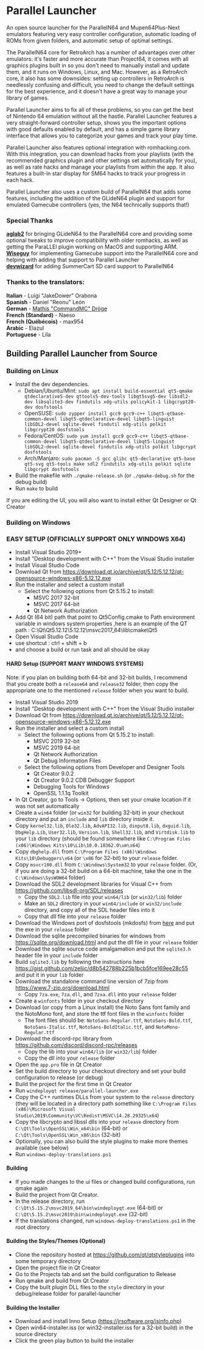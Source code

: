 # Parallel Launcher

An open source launcher for the ParallelN64 and Mupen64Plus-Next emulators featuring very easy controller configuration, automatic loading of ROMs from given folders, and automatic setup of optimal settings.

The ParallelN64 core for RetroArch has a number of advantages over other emulators: it's faster and more accurate than Project64, it comes with all graphics plugins built in so you don't need to manually install and update them, and it runs on Windows, Linux, and Mac. However, as a RetroArch core, it also has some downsides: setting up controllers in RetroArch is needlessly confusing and difficult, you need to change the default settings for the best experience, and it doesn't have a great way to manage your library of games.

Parallel Launcher aims to fix all of these problems, so you can get the best of Nintendo 64 emulation without all the hastle. Parallel Launcher features a very straight-forward controller setup, shows you the important options with good defaults enabled by default, and has a simple game library interface that allows you to categorize your games and track your play time.

Parallel Launcher also features optional integration with romhacking.com. With this integration, you can download hacks from your playlists (with the recommended graphics plugin and other settings set automatically for you), as well as rate hacks and manage your playlists from within the app. It also features a built-in star display for SM64 hacks to track your progress in each hack.

Parallel Launcher also uses a custom build of ParallelN64 that adds some features, including the addition of the GLideN64 plugin and support for emulated Gamecube controllers (yes, the N64 technically supports that!)

### Special Thanks
**[aglab2](https://github.com/aglab2)** for bringing GLideN64 to the ParallelN64 core and providing some optional tweaks to improve compatibility with older romhacks, as well as getting the ParaLLEl plugin working on MacOS and supporting ARM.  
**[Wiseguy](https://github.com/Mr-Wiseguy)** for implementing Gamecube support into the ParallelN64 core and helping with adding that support to Parallel Launcher  
**[devwizard](https://gitlab.com/devwizard64)** for adding SummerCart SD card support to ParallelN64  

### Thanks to the translators:
**Italian** - Luigi "JakeDower" Orabona  
**Spanish** - Daniel "Reonu" León  
**German** - [Mathis "CommandMC" Dröge](https://github.com/CommandMC)  
**French (Standard)** - Naeso  
**French (Québécois)** - max954  
**Arabic** - Elazul  
**Portuguese** - Lila  

## Building Parallel Launcher from Source

### Building on Linux

- Install the dev dependencies.
  - Debian/Ubuntu/Mint: `sudo apt install build-essential qt5-qmake qtdeclarative5-dev qttools5-dev-tools libqt5svg5-dev libsdl2-dev libsqlite3-dev findutils xdg-utils policykit-1 libgcrypt20-dev dosfstools`
  - OpenSUSE: `sudo zypper install gcc9 gcc9-c++ libqt5-qtbase-common-devel libqt5-qtdeclarative-devel libqt5-linguist libSDL2-devel sqlite-devel findutil xdg-utils polkit libgcrypt20 dosfstools`
  - Fedora/CentOS: `sudo yum install gcc9 gcc9-c++ libqt5-qtbase-common-devel libqt5-qtdeclarative-devel libqt5-linguist libSDL2-devel sqlite-devel findutils xdg-utils polkit libgcrypt dosfstools`
  - Arch/Manjaro: `sudo pacman -S gcc glibc qt5-declarative qt5-base qt5-svg qt5-tools make sdl2 findutils xdg-utils polkit sqlite libgcrypt dosfstools`
- Build the makefile with `./qmake-release.sh` (or `./qmake-debug.sh` for the debug build)
- Run `make` to build

If you are editing the UI, you will also want to install either Qt Designer or Qt Creator

### Building on Windows

### EASY SETUP (OFFICIALLY SUPPORT ONLY WINDOWS X64)

- Install Visual Studio 2019+
- Install "Desktop development with C++" from the Visual Studio installer
- Install Visual Studio Code
- Download Qt from https://download.qt.io/archive/qt/5.12/5.12.12/qt-opensource-windows-x86-5.12.12.exe
- Run the installer and select a custom install
  - Select the following options from Qt 5.15.2 to install:
    - MSVC 2017 32-bit
    - MSVC 2017 64-bit
    - Qt Network Authorization
- Add Qt (64 bit) path that point to Qt5Config.cmake to Path environment variable in windows system properties ,here is an example of the QT path : C:\Qt\Qt5.12.12\5.12.12\msvc2017_64\lib\cmake\Qt5
- Open Visual Studio Code 
- use shortcut : ctrl + shift + b
- and choose a build or run task and all should be okay
 
#### HARD Setup (SUPPORT MANY WINDOWS SYSTEMS)
Note: if you plan on building both 64-bit and 32-bit builds, I recommend that you create both a `release64` and `release32` folder, then copy the appropriate one to the mentioned `release` folder when you want to build.  

- Install Visual Studio 2019
- Install "Desktop development with C++" from the Visual Studio installer
- Download Qt from https://download.qt.io/archive/qt/5.12/5.12.12/qt-opensource-windows-x86-5.12.12.exe
- Run the installer and select a custom install
  - Select the following options from Qt 5.15.2 to install:
    - MSVC 2019 32-bit
    - MSVC 2019 64-bit
    - Qt Network Authorization
    - Qt Debug Information Files
  - Select the following options from Developer and Designer Tools
    - Qt Creator 9.0.2
    - Qt Creator 9.0.2 CDB Debugger Support
    - Debugging Tools for Windows
    - OpenSSL 1.1.1q Toolkit
- In Qt Creator, go to Tools -> Options, then set your cmake location if it was not set automatically
- Create a `win64` folder (or `win32` for building 32-bit) in your checkout directory and put an `include` and `lib` directory inside it.
- Copy `kernel32.lib`, `Ole32.lib`, `AdvAPI32.lib`, `dinput8.lib`, `dxguid.lib`, `DbgHelp.Lib`, `User32.lib`, `Version.lib`, `Shell32.lib`, and `Virtdisk.lib` to your `lib` directory (should be found somewhere like `C:\Program Files (x86)\Windows Kits\10\Lib\10.0.18362.0\um\x64`)
- Copy `dbghelp.dll` from `C:\Program Files (x86)\Windows Kits\10\Debuggers\x64` (or `\x86` for 32-bit) to your `release` folder.
- Copy `msvcr100.dll` from `C:\Windows\System32` to your `release` folder. (Or, if you are doing a 32-bit build on a 64-bit machine, take the one in the `C:\Windows\SysWOW64` folder)
- Download the SDL2 development libraries for Visual C++ from https://github.com/libsdl-org/SDL/releases
  - Copy the `SDL2.lib` file into your `win64/lib` (or `win32/lib`) folder
  - Make an `SDL2` directory in your `win64/include` or `win32/include` directory, and copy all of the SDL header files into it
  - Copy that dll file into your `release` folder
- Download the Windows port of dosfstools (mkdosfs) from [here](https://www1.mager.org/mkdosfs/) and put the exe in your `release` folder
- Download the sqlite precompiled binaries for windows from https://sqlite.org/download.html and put the dll file in your `release` folder
- Download the sqlite source code amalgamation and put the `sqlite3.h` header file in your `include` folder
- Build `sqlite3.lib` by following the instructions here https://gist.github.com/zeljic/d8b542788b225b1bcb5fce169ee28c55 and put it in your `lib` folder
- Download the standalone command line version of 7zip from https://www.7-zip.org/download.html
  - Copy `7za.exe`, `7za.dll`, and `7zxa.dll` into your `release` folder
- Create a `winfonts` folder in your checkout directory
- Download (or copy from a Linux install) the Noto Sans font family and the NotoMono font, and store the ttf font files in the `winfonts` folder
  - The font files should be: `NotoSans-Regular.ttf`, `NotoSans-Bold.ttf`, `NotoSans-Italic.ttf`, `NotoSans-BoldItalic.ttf`, and `NotoMono-Regular.ttf`
- Download the discord-rpc library from https://github.com/discord/discord-rpc/releases
  - Copy the lib into your `win64/lib` (or `win32/lib`) folder
  - Copy the dll into your `release` folder
- Open the `app.pro` file in Qt Creator
- Set the build directory to your checkout directory and set your build configuration to release (or debug)
- Build the project for the first time in Qt Creator
- Run `windeployqt release/parallel-launcher.exe`
- Copy the C++ runtimes DLLs from your system to the `release` directory (they will be located in a directory path something like `C:\Program Files (x86)\Microsoft Visual Studio\2019\Community\VC\Redist\MSVC\14.28.29325\x64`)
- Copy the libcrypto and libssl dlls into your `release` directory from `C:\Qt\Tools\OpenSSL\Win_x64\bin` (64-bit) or `C:\Qt\Tools\OpenSSL\Win_x86\bin` (32-bit)
- Optionally, you can also build the style plugins to make more themes available (see below)
- Run `windows-deploy-translations.ps1`

#### Building
- If you made changes to the ui files or changed build configurations, run qmake again
- Build the project from Qt Creator.
- In the release directory, run `C:\Qt\5.15.2\msvc2019_64\bin\windeployqt.exe` (64-bit) or `C:\Qt\5.15.2\msvc2019\bin\windeployqt.exe` (32-bit)
- If the translations changed, run `windows-deploy-translations.ps1` in the root directory

#### Building the Styles/Themes (Optional)
- Clone the repository hosted at https://github.com/qt/qtstyleplugins into some temporary directory
- Open the project file in Qt Creator
- Go to the Projects tab and set the build configuration to Release
- Run qmake and build from Qt Creator
- Copy the built plugin DLL files to the `style` directory in your debug/release folder for parallel-launcher

#### Building the Installer
- Download and install Inno Setup (https://jrsoftware.org/isinfo.php)
- Open win64-installer.iss (or win32-installer.iss for a 32-bit build) in the source directory
- Click the green play button to build the installer
